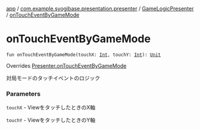 [app](../../index.md) / [com.example.syogibase.presentation.presenter](../index.md) / [GameLogicPresenter](index.md) / [onTouchEventByGameMode](./on-touch-event-by-game-mode.md)

# onTouchEventByGameMode

`fun onTouchEventByGameMode(touchX: `[`Int`](https://kotlinlang.org/api/latest/jvm/stdlib/kotlin/-int/index.html)`, touchY: `[`Int`](https://kotlinlang.org/api/latest/jvm/stdlib/kotlin/-int/index.html)`): `[`Unit`](https://kotlinlang.org/api/latest/jvm/stdlib/kotlin/-unit/index.html)

Overrides [Presenter.onTouchEventByGameMode](../../com.example.syogibase.presentation.contact/-game-view-contact/-presenter/on-touch-event-by-game-mode.md)

対局モードのタッチイベントのロジック

### Parameters

`touchX` - ViewをタッチしたときのX軸

`touchY` - ViewをタッチしたときのY軸